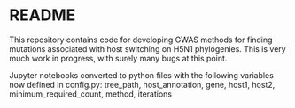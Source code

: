 # README

This repository contains code for developing GWAS methods for finding mutations associated with host switching on H5N1 phylogenies. This is very much work in progress, with surely many bugs at this point.

Jupyter notebooks converted to python files with the following variables now defined in config.py:
  tree_path, host_annotation, gene, host1, host2, minimum_required_count, method, iterations
